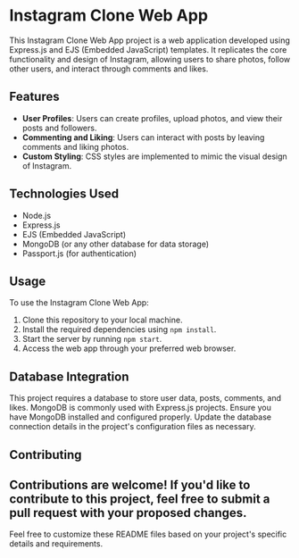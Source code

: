 # Instagram Clone Web App

This Instagram Clone Web App project is a web application developed using Express.js and EJS (Embedded JavaScript) templates. It replicates the core functionality and design of Instagram, allowing users to share photos, follow other users, and interact through comments and likes.

## Features

- **User Profiles**: Users can create profiles, upload photos, and view their posts and followers.
- **Commenting and Liking**: Users can interact with posts by leaving comments and liking photos.
- **Custom Styling**: CSS styles are implemented to mimic the visual design of Instagram.

## Technologies Used

- Node.js
- Express.js
- EJS (Embedded JavaScript)
- MongoDB (or any other database for data storage)
- Passport.js (for authentication)

## Usage

To use the Instagram Clone Web App:

1. Clone this repository to your local machine.
2. Install the required dependencies using `npm install`.
3. Start the server by running `npm start`.
4. Access the web app through your preferred web browser.

## Database Integration

This project requires a database to store user data, posts, comments, and likes. MongoDB is commonly used with Express.js projects. Ensure you have MongoDB installed and configured properly. Update the database connection details in the project's configuration files as necessary.

## Contributing

Contributions are welcome! If you'd like to contribute to this project, feel free to submit a pull request with your proposed changes.
---

Feel free to customize these README files based on your project's specific details and requirements.
